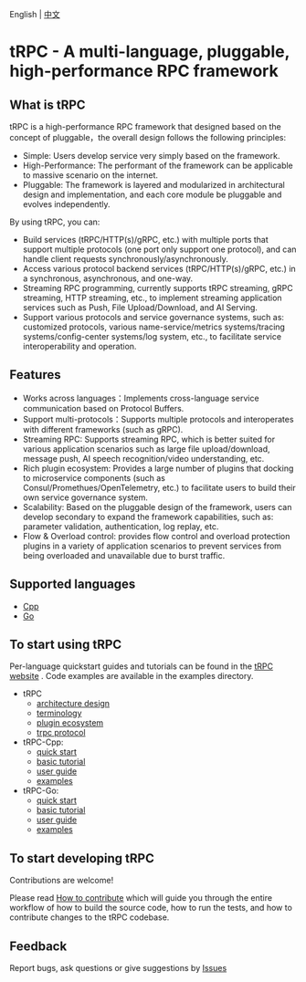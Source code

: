 English | [中文](README.zh_CN.md)

# tRPC -  A multi-language, pluggable, high-performance RPC framework

## What is tRPC

tRPC is a high-performance RPC framework that designed based on the concept of pluggable，the overall design follows the following principles:
- Simple: Users develop service very simply based on the framework.
- High-Performance: The performant of the framework can be applicable to massive scenario on the internet.
- Pluggable: The framework is layered and modularized in architectural design and implementation, and each core module be pluggable and evolves independently.

By using tRPC, you can:
- Build services (tRPC/HTTP(s)/gRPC, etc.) with multiple ports that support multiple protocols (one port only support one protocol), and can handle client requests synchronously/asynchronously.
- Access various protocol backend services (tRPC/HTTP(s)/gRPC, etc.) in a synchronous, asynchronous, and one-way.
- Streaming RPC programming, currently supports tRPC streaming, gRPC streaming, HTTP streaming, etc., to implement streaming application services such as Push, File Upload/Download, and AI Serving.
- Support various protocols and service governance systems, such as: customized protocols, various name-service/metrics systems/tracing systems/config-center systems/log system, etc., to facilitate service interoperability and operation.

## Features

- Works across languages：Implements cross-language service communication based on Protocol Buffers.
- Support multi-protocols：Supports multiple protocols and interoperates with different frameworks (such as gRPC).
- Streaming RPC: Supports streaming RPC, which is better suited for various application scenarios such as large file upload/download, message push, AI speech recognition/video understanding, etc.
- Rich plugin ecosystem: Provides a large number of plugins that docking to microservice components (such as Consul/Promethues/OpenTelemetry, etc.) to facilitate users to build their own service governance system.
- Scalability: Based on the pluggable design of the framework,  users can develop secondary to expand the framework capabilities, such as: parameter validation, authentication, log replay, etc.
- Flow & Overload control: provides flow control and overload protection plugins in a variety of application scenarios to prevent services from being overloaded and unavailable due to burst traffic.

## Supported languages

- [Cpp](https://github.com/trpc-group/trpc-cpp)
- [Go](https://github.com/trpc-group/trpc-go)

## To start using tRPC

Per-language quickstart guides and tutorials can be found in the [tRPC website](https://trpc.group/docs/) . Code examples are available in the examples directory.

- tRPC
    - [architecture design](https://github.com/trpc-group/trpc/blob/main/docs/en/architecture_design.md)
    - [terminology](https://github.com/trpc-group/trpc/blob/main/docs/en/terminology.md)
    - [plugin ecosystem](https://github.com/trpc-group/trpc/blob/main/docs/en/plugin_ecosystem.md)
    - [trpc protocol](https://github.com/trpc-group/trpc/blob/main/docs/en/trpc_protocol_design.md)
- tRPC-Cpp:
    - [quick start](https://github.com/trpc-group/trpc-cpp/blob/main/docs/en/quick_start.md)
    - [basic tutorial](https://github.com/trpc-group/trpc-cpp/blob/main/docs/en/basic_tutorial.md)
    - [user guide](https://github.com/trpc-group/trpc-cpp/tree/main/docs)
    - [examples](https://github.com/trpc-group/trpc-cpp/tree/main/examples)
- tRPC-Go:
    - [quick start](https://github.com/trpc-group/trpc-go/blob/main/docs/quick_start.md)
    - [basic tutorial](https://github.com/trpc-group/trpc-go/blob/main/docs/basics_tutorial.md)
    - [user guide](https://github.com/trpc-group/trpc-go/tree/main/docs/README.md)
    - [examples](https://github.com/trpc-group/trpc-go/tree/main/examples)

## To start developing tRPC

Contributions are welcome!

Please read [How to contribute](https://github.com/trpc-group/trpc/blob/main/CONTRIBUTORS.md) which will guide you through the entire workflow of how to build the source code, how to run the tests, and how to contribute changes to the tRPC codebase.

## Feedback

Report bugs, ask questions or give suggestions by [Issues](https://github.com/trpc-group/trpc/issues)